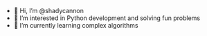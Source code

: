 - 👋 Hi, I’m @shadycannon
- 👀 I’m interested in Python development and solving fun problems
- 🌱 I’m currently learning complex algorithms


<!---
shadycannon/shadycannon is a ✨ special ✨ repository because its `README.md` (this file) appears on your GitHub profile.
You can click the Preview link to take a look at your changes.
--->
